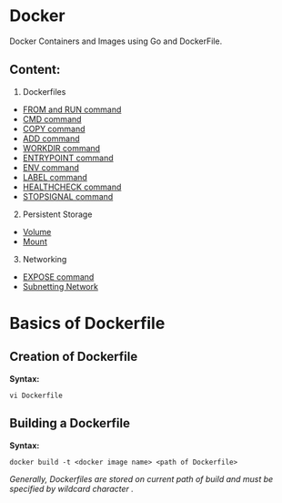 # Docker
Docker Containers and Images using Go and DockerFile.

## Content:

1. Dockerfiles
  * [FROM and RUN command](https://github.com/NishkarshRaj/Docker/tree/master/1_from_run_keyword)
  * [CMD command](https://github.com/NishkarshRaj/Docker/tree/master/2_CMD)
  * [COPY command](https://github.com/NishkarshRaj/Docker/tree/master/3_Copy)
  * [ADD command](https://github.com/NishkarshRaj/Docker/tree/master/4_Add)
  * [WORKDIR command](https://github.com/NishkarshRaj/Docker/tree/master/5_WORKDIR)
  * [ENTRYPOINT command](https://github.com/NishkarshRaj/Docker/tree/master/6_Entrypoint)
  * [ENV command](https://github.com/NishkarshRaj/Docker/tree/master/7_Env)
  * [LABEL command](https://github.com/NishkarshRaj/Docker/tree/master/8_Label)
  * [HEALTHCHECK command](https://github.com/NishkarshRaj/Docker/tree/master/9_HealthCheck)
  * [STOPSIGNAL command](https://github.com/NishkarshRaj/Docker/tree/master/10_StopSignal)
2. Persistent Storage
  * [Volume](https://github.com/NishkarshRaj/Docker/tree/master/Persistent%20Storage/Volume)
  * [Mount](https://github.com/NishkarshRaj/Docker/tree/master/Persistent%20Storage/Mount)
3. Networking
  * [EXPOSE command](https://github.com/NishkarshRaj/Docker/tree/master/Networking/1-EXPOSE)
  * [Subnetting Network](https://github.com/NishkarshRaj/Docker/tree/master/Networking/Network)


# Basics of Dockerfile
  
## Creation of Dockerfile

**Syntax:**
```
vi Dockerfile
```
   
## Building a Dockerfile
**Syntax:**
```
docker build -t <docker image name> <path of Dockerfile>
```
*Generally, Dockerfiles are stored on current path of build and must be specified by wildcard character .*
